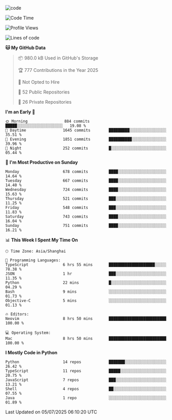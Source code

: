 
<!--
**liuyaanng/liuyaanng** is a ✨ _special_ ✨ repository because its `README.md` (this file) appears on your GitHub profile.

Here are some ideas to get you started:

- 🔭 I’m currently working on ...
- 🌱 I’m currently learning ...
- 👯 I’m looking to collaborate on ...
- 🤔 I’m looking for help with ...
- 💬 Ask me about ...
- 📫 How to reach me: ...
- 😄 Pronouns: ...
- ⚡ Fun fact: ...
-->


![code](https://cdn.jsdelivr.net/gh/liuyaanng/liuyaanng@1.0/code.gif) 

<!--START_SECTION:waka-->
![Code Time](http://img.shields.io/badge/Code%20Time-1%2C618%20hrs%2032%20mins-blue)

![Profile Views](http://img.shields.io/badge/Profile%20Views-0-blue)

![Lines of code](https://img.shields.io/badge/From%20Hello%20World%20I%27ve%20Written-25.8%20million%20lines%20of%20code-blue)

**🐱 My GitHub Data** 

> 📦 980.0 kB Used in GitHub's Storage 
 > 
> 🏆 777 Contributions in the Year 2025
 > 
> 🚫 Not Opted to Hire
 > 
> 📜 52 Public Repositories 
 > 
> 🔑 26 Private Repositories 
 > 
**I'm an Early 🐤** 

```text
🌞 Morning                884 commits         █████░░░░░░░░░░░░░░░░░░░░   19.08 % 
🌆 Daytime                1645 commits        █████████░░░░░░░░░░░░░░░░   35.51 % 
🌃 Evening                1851 commits        ██████████░░░░░░░░░░░░░░░   39.96 % 
🌙 Night                  252 commits         █░░░░░░░░░░░░░░░░░░░░░░░░   05.44 % 
```
📅 **I'm Most Productive on Sunday** 

```text
Monday                   678 commits         ████░░░░░░░░░░░░░░░░░░░░░   14.64 % 
Tuesday                  667 commits         ████░░░░░░░░░░░░░░░░░░░░░   14.40 % 
Wednesday                724 commits         ████░░░░░░░░░░░░░░░░░░░░░   15.63 % 
Thursday                 521 commits         ███░░░░░░░░░░░░░░░░░░░░░░   11.25 % 
Friday                   548 commits         ███░░░░░░░░░░░░░░░░░░░░░░   11.83 % 
Saturday                 743 commits         ████░░░░░░░░░░░░░░░░░░░░░   16.04 % 
Sunday                   751 commits         ████░░░░░░░░░░░░░░░░░░░░░   16.21 % 
```


📊 **This Week I Spent My Time On** 

```text
🕑︎ Time Zone: Asia/Shanghai

💬 Programming Languages: 
TypeScript               6 hrs 55 mins       ████████████████████░░░░░   78.38 % 
JSON                     1 hr                ███░░░░░░░░░░░░░░░░░░░░░░   11.35 % 
Python                   22 mins             █░░░░░░░░░░░░░░░░░░░░░░░░   04.29 % 
Bash                     9 mins              ░░░░░░░░░░░░░░░░░░░░░░░░░   01.73 % 
Objective-C              5 mins              ░░░░░░░░░░░░░░░░░░░░░░░░░   01.13 % 

🔥 Editors: 
Neovim                   8 hrs 50 mins       █████████████████████████   100.00 % 

💻 Operating System: 
Mac                      8 hrs 50 mins       █████████████████████████   100.00 % 
```

**I Mostly Code in Python** 

```text
Python                   14 repos            ███████░░░░░░░░░░░░░░░░░░   26.42 % 
TypeScript               11 repos            █████░░░░░░░░░░░░░░░░░░░░   20.75 % 
JavaScript               7 repos             ███░░░░░░░░░░░░░░░░░░░░░░   13.21 % 
Shell                    4 repos             ██░░░░░░░░░░░░░░░░░░░░░░░   07.55 % 
Java                     1 repo              ░░░░░░░░░░░░░░░░░░░░░░░░░   01.89 % 
```




 Last Updated on 05/07/2025 06:10:20 UTC
<!--END_SECTION:waka-->
